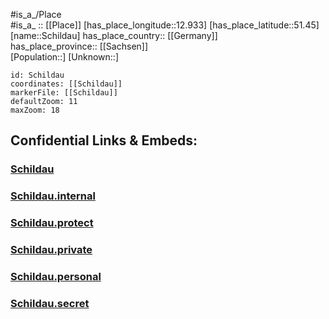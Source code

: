 ﻿---
location: [51.45,12.933] 
mapzoom: [7,12] 
mapmarker: city 
type: City
tags:
- geo/City


SpocWebEntityId: 34017
isDeleted: false
confidential: public

---
#is_a_/Place  
#is_a_ :: [[Place]] 
[has_place_longitude::12.933] 
[has_place_latitude::51.45] 
[name::Schildau] 
has_place_country:: [[Germany]]  
has_place_province:: [[Sachsen]]  
[Population::] 
[Unknown::] 


```leaflet
id: Schildau
coordinates: [[Schildau]] 
markerFile: [[Schildau]] 
defaultZoom: 11 
maxZoom: 18
```


## Confidential Links & Embeds: 

### [Schildau](/_public/Earth/Continent/Europe/Europe~Central/Germany/Germany~East/Sachsen/counties~Sachsen/Nordsachsen/cities~Nordsachsen/Belgern-Schildau/City/Schildau.md) 

### [Schildau.internal](/_internal/Earth/Continent/Europe/Europe~Central/Germany/Germany~East/Sachsen/counties~Sachsen/Nordsachsen/cities~Nordsachsen/Belgern-Schildau/City/Schildau.internal.md) 

### [Schildau.protect](/_protect/Earth/Continent/Europe/Europe~Central/Germany/Germany~East/Sachsen/counties~Sachsen/Nordsachsen/cities~Nordsachsen/Belgern-Schildau/City/Schildau.protect.md) 

### [Schildau.private](/_private/Earth/Continent/Europe/Europe~Central/Germany/Germany~East/Sachsen/counties~Sachsen/Nordsachsen/cities~Nordsachsen/Belgern-Schildau/City/Schildau.private.md) 

### [Schildau.personal](/_personal/Earth/Continent/Europe/Europe~Central/Germany/Germany~East/Sachsen/counties~Sachsen/Nordsachsen/cities~Nordsachsen/Belgern-Schildau/City/Schildau.personal.md) 

### [Schildau.secret](/_secret/Earth/Continent/Europe/Europe~Central/Germany/Germany~East/Sachsen/counties~Sachsen/Nordsachsen/cities~Nordsachsen/Belgern-Schildau/City/Schildau.secret.md) 
